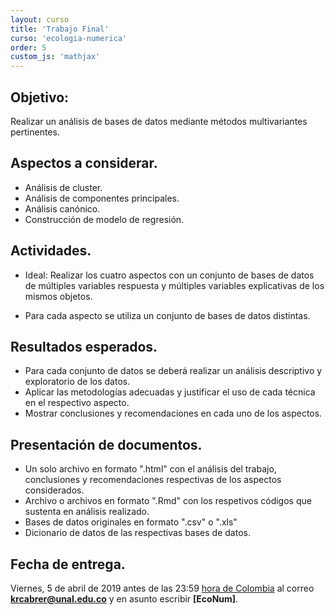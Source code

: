 ```yaml
---
layout: curso
title: 'Trabajo Final'
curso: 'ecologia-numerica'
order: 5
custom_js: 'mathjax'
---
```



## Objetivo:

Realizar un análisis de bases de datos
mediante métodos multivariantes pertinentes.

## Aspectos a considerar.

- Análisis de cluster.
- Análisis de componentes principales.
- Análisis canónico.
- Construcción de modelo de regresión.

## Actividades.

- Ideal: Realizar los cuatro aspectos con un conjunto
  de bases de datos de múltiples variables respuesta y
  múltiples variables explicativas de los mismos objetos.

- Para cada aspecto se utiliza un conjunto de
  bases de datos distintas.

## Resultados esperados.

- Para cada conjunto de datos se deberá realizar un
   análisis descriptivo y exploratorio de los datos.
- Aplicar las metodologías adecuadas y justificar
   el uso de cada técnica en el respectivo aspecto.
- Mostrar conclusiones y recomendaciones en cada
  uno de los aspectos.

## Presentación de documentos.

- Un solo archivo en formato ".html"  con el análisis del trabajo,
  conclusiones y recomendaciones respectivas
  de los aspectos considerados.
- Archivo o archivos en formato ".Rmd"  con los respetivos
  códigos que sustenta en análisis realizado.
- Bases de datos originales en formato ".csv"  o ".xls"
- Dicionario de datos de las respectivas bases de datos.


## Fecha de entrega.  

Viernes, 5 de abril de 2019 antes de las 23:59
[hora de Colombia](http://horalegal.inm.gov.co/)
al correo **krcabrer@unal.edu.co** y en asunto escribir **[EcoNum]**.
